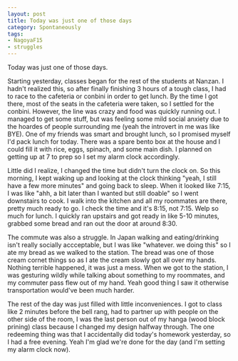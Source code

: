 ```yaml
---
layout: post
title: Today was just one of those days
category: Spontaneously
tags:
- NagoyaF15
- struggles
---
```


Today was just one of those days. 

Starting yesterday, classes began for the rest of the students at Nanzan. I hadn't realized this, so after finally finishing 3 hours of a tough class, I had to race to the cafeteria or conbini in order to get lunch. By the time I got there, most of the seats in the cafeteria were taken, so I settled for the conbini. However, the line was crazy and food was quickly running out. I managed to get some stuff, but was feeling some mild social anxiety due to the hoardes of people surrounding me (yeah the introvert in me was like BYE). One of my friends was smart and brought lunch, so I promised myself I'd pack lunch for today. There was a spare bento box at the house and I could fill it with rice, eggs, spinach, and some main dish. I planned on getting up at 7 to prep so I set my alarm clock accordingly.

Little did I realize, I changed the time but didn't turn the clock on. So this morning, I kept waking up and looking at the clock thinking "yeah, I still have a few more minutes" and going back to sleep. When it looked like 7:15, I was like "ahh, a bit later than I wanted but still doable" so I went downstairs to cook. I walk into the kitchen and all my roommates are there, pretty much ready to go. I check the time and it's 8:15, not 7:15. Welp so much for lunch. I quickly ran upstairs and got ready in like 5-10 minutes, grabbed some bread and ran out the door at around 8:30. 

The commute was also a struggle. In Japan walking and eating/drinking isn't really socially accceptable, but I was like "whatever. we doing this" so I ate my bread as we walked to the station. The bread was one of those cream cornet things so as I ate the cream slowly got all over my hands. Nothing terrible happened, it was just a mess. When we got to the station, I was gesturing wildly while talking about something to my roommates, and my commuter pass flew out of my hand. Yeah good thing I saw it otherwise transportation would've been much harder. 

The rest of the day was just filled with little inconveniences. I got to class like 2 minutes before the bell rang, had to partner up with people on the other side of the room, I was the last person out of my hanga (wood block prining) class because I changed my design halfway through. The one redeeming thing was that I accidentally did today's homework yesterday, so I had a free evening. Yeah I'm glad we're done for the day (and I'm setting my alarm clock now). 
